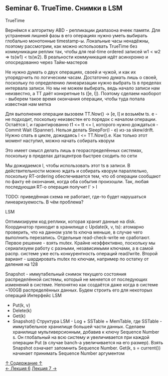 ## Seminar 6. TrueTime. Снимки в LSM

TrueTime

Вернёмся к алгоритму ABD - репликации диапазона ячеек памяти. Для устранения лишней фазы в его операциях нужно уметь выбирать глобально монотонные timestamp-ы. Локальные часы ненадёжны, поэтому рассмотрим, как можно использовать TrueTime без коммуникации реплик так, чтобы для real-time ordered записей w1 < w2 => ts(w1) < ts(w2). В реальности коммуникация идёт асинхронно и опосредованно через Тайм-мастеров

Не нужно думать о двух операциях, своей и чужой, и как их упорядочить по логическим часам. Достаточно думать лишь о своей, поскольку по определению линеаризации нужно выбрать ts в пределах интервала записи. Но мы не можем выбирать, ведь начало записи нам неизвестно, а TT даёт конкретные ts ([e, l]). Поэтому сделаем наоборот - выберем такое время окончания операции, чтобы туда попала известная нам метка

Для выполнения операции вызовем TT.Now() -> [e, l] и возьмём ts. e - не подходит, поскольку неизвестен его порядок с началом операции. Остаётся l, и гарантированно t1 <= tt <= l, которого нужно дождаться - Commit Wait (Spanner). Нельзя делать SleepFor(l - e) из-за skew/drift. Нужно спать в цикле, дожидаясь l <= TT.Now().e. Как только этот момент наступил, можно начать собирать кворум

Это имеет смысл делать лишь в геораспределённых системах, поскольку в пределах датацентров быстрее сходить по сети

Мы дожидаемся l, чтобы использовать этот ts в записи. В действительности можно ждать и собирать кворум параллельно, поскольку RT-ordering обеспечивается тем, что об операции сообщают по факту её окончания, когда оба события произошли. Так, любая последующая RT-o операция получит l' > l

TODO: приведённая схема не работает, где-то будет нарушаться линеаризуемость. В чём проблема?

LSM

Оптимизируем код реплики, которая хранит данные на disk. Координатор приходит в хранилище с Update(k, v, ts): атомарно проверить, что на данном узле ts ключа меньше, в случае чего выполнить перезапись. Отдельные read-check-write не сработают. Первое решение - взять mutex. Крайне неэффективно, поскольку мы сериализуем работу с разными, независимыми ключами, а в самой распр. системе уже есть конкурентность операций read/write. Второй вариант - шардировать mutex по ключам, например по остатку от деления на 128

Snapshot - иммутабельный снимок текущего состояния распределённой системы, который не меняется от последующих изменений в системе. Непонятно как создаётся даже когда в системе ~100GB распределённых данных. Будем строить его для некоторых операций
Интерфейс LSM
- Put(k, v)
- Delete(k)
- Get(k)
- Snapshot()
Структура LSM - Log + SSTable + MemTable, где SSTable - иммутабельное хранилище большей части данных. Сделаем хранилище мультиверсионным, добавив к ключу Sequence Number s. Он глобальный на всю систему и увеличивается при каждой операции Put (в случае banch-а увеличивается на его размер). Взять Snapshot означает запомнить Sequence Number. Get(k, s = current()) начинает принимать Sequence Number аргументом

[↑ Содержание ↑](https://github.com/ddvamp/distributed-db-learning/tree/main/notes/dist-sys-mipt#содержание)\
[← Лекция 6](https://github.com/ddvamp/distributed-db-learning/blob/main/notes/dist-sys-mipt/lectures/lecture-6.md)
[Лекция 7 →](https://github.com/ddvamp/distributed-db-learning/blob/main/notes/dist-sys-mipt/lectures/lecture-7.md)
